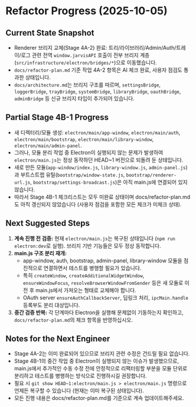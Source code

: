 # Refactor Progress (2025-10-05)

## Current State Snapshot
- Renderer 브리지 교체(Stage 4A-2) 완료: 트리/라이브러리/Admin/Auth/트레이/로그 관련 전역 `window.jarvisAPI` 호출이 전부 브리지 계층(`src/infrastructure/electron/bridges/*`)으로 이동했습니다.
- `docs/refactor-plan.md` 기준 작업 4A-2 항목은 AI 체크 완료, 사용자 점검도 통과한 상태입니다.
- `docs/architecture.md`는 브리지 구조를 따르며, `settingsBridge`, `loggerBridge`, `trayBridge`, `systemBridge`, `libraryBridge`, `oauthBridge`, `adminBridge` 등 신규 브리지 타입이 추가되어 있습니다.

## Partial Stage 4B-1 Progress
- 새 디렉터리/모듈 생성: `electron/main/app-window`, `electron/main/auth`, `electron/main/bootstrap`, `electron/main/library-window`, `electron/main/admin-panel`.
- 그러나, 모듈 분리 작업 중 Electron이 실행되지 않는 문제가 발생하여 `electron/main.js`는 정상 동작하던 HEAD~1 버전으로 되돌려 둔 상태입니다.
- 새로 만든 모듈(`app-window/index.js`, `library-window.js`, `admin-panel.js`)과 부트스트랩 유틸(`bootstrap/window-state.js`, `bootstrap/renderer-url.js`, `bootstrap/settings-broadcast.js`)은 아직 main.js에 연결되어 있지 않습니다.
- 따라서 Stage 4B-1 체크리스트는 모두 미완료 상태이며 docs/refactor-plan.md도 아직 갱신되지 않았습니다 (사용자 점검을 포함한 모든 체크가 미체크 상태).

## Next Suggested Steps
1. **계속 진행 전 검증:** 현재 `electron/main.js`는 복구된 상태입니다 (`npm run electron:dev`로 실행). 브리지 기반 기능들은 모두 정상 동작합니다.
2. **main.js 구조 분리 재개:**
   - app-window, auth, bootstrap, admin-panel, library-window 모듈을 점진적으로 연결하면서 테스트를 병행할 필요가 있습니다.
   - 특히 `createWindow`, `createAdditionalWidgetWindow`, `ensureWindowFocus`, `resolveBrowserWindowFromSender` 등은 새 모듈로 이전 후 main.js에서 가져오는 형태로 교체해야 합니다.
   - OAuth server `ensureAuthCallbackServer`, 딥링크 처리, `ipcMain.handle` 등록부도 분리 대상입니다.
3. **중간 검증 반복:** 각 단계마다 Electron을 실행해 문제없이 기동하는지 확인하고, `docs/refactor-plan.md`의 체크 항목을 반영하십시오.

## Notes for the Next Engineer
- Stage 4A-2는 이미 완료되어 있으므로 브리지 관련 수정은 건드릴 필요 없습니다.
- Stage 4B-1의 중간 작업 중 Electron이 실행되지 않는 이슈가 발생했으므로, main.js에서 추가적인 수동 수정 전에 안정적으로 리팩터링할 부분을 모듈 단위로 분리하고 테스트를 병행하는 방식으로 진행하시길 권장합니다.
- 필요 시 `git show HEAD~1:electron/main.js > electron/main.js` 명령으로 언제든 복구할 수 있습니다 (현재는 이미 복구된 상태입니다).
- 모든 진행 내용은 docs/refactor-plan.md를 기준으로 계속 업데이트해주세요.
